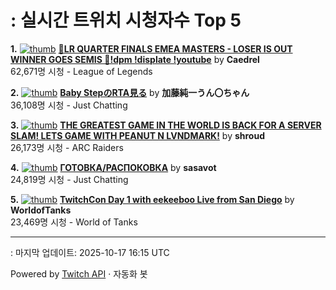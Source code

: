 # : 실시간 트위치 시청자수 Top 5

**1.** [![thumb](https://static-cdn.jtvnw.net/previews-ttv/live_user_caedrel-320x180.jpg)](https://twitch.tv/Caedrel)
**[🔴LR QUARTER FINALS EMEA MASTERS - LOSER IS OUT WINNER GOES SEMIS 🔴!dpm !displate !youtube](https://twitch.tv/Caedrel)** by **Caedrel**<br>62,671명 시청  - League of Legends

**2.** [![thumb](https://static-cdn.jtvnw.net/previews-ttv/live_user_kato_junichi0817-320x180.jpg)](https://twitch.tv/加藤純一うん〇ちゃん)
**[Baby StepのRTA見る](https://twitch.tv/加藤純一うん〇ちゃん)** by **加藤純一うん〇ちゃん**<br>36,108명 시청  - Just Chatting

**3.** [![thumb](https://static-cdn.jtvnw.net/previews-ttv/live_user_shroud-320x180.jpg)](https://twitch.tv/shroud)
**[THE GREATEST GAME IN THE WORLD IS BACK FOR A SERVER SLAM! LETS GAME WITH PEANUT N LVNDMARK!](https://twitch.tv/shroud)** by **shroud**<br>26,173명 시청  - ARC Raiders

**4.** [![thumb](https://static-cdn.jtvnw.net/previews-ttv/live_user_sasavot-320x180.jpg)](https://twitch.tv/sasavot)
**[ГОТОВКА/РАСПОКОВКА](https://twitch.tv/sasavot)** by **sasavot**<br>24,819명 시청  - Just Chatting

**5.** [![thumb](https://static-cdn.jtvnw.net/previews-ttv/live_user_worldoftanks-320x180.jpg)](https://twitch.tv/WorldofTanks)
**[TwitchCon Day 1 with eekeeboo Live from San Diego](https://twitch.tv/WorldofTanks)** by **WorldofTanks**<br>23,469명 시청  - World of Tanks


---
: 마지막 업데이트: 2025-10-17 16:15 UTC

Powered by [Twitch API](https://dev.twitch.tv/docs/api/reference) · 자동화 봇